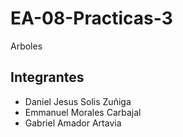 # EA-08-Practicas-3
Arboles

## Integrantes
  - Daniel Jesus Solis Zuñiga
  - Emmanuel Morales Carbajal
  - Gabriel Amador Artavia

